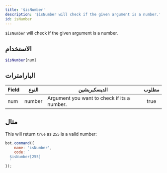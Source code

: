 ```yaml
---
title: '$isNumber'
description: '$isNumber will check if the given argument is a number.'
id: isNumber
---
```


`$isNumber` will check if the given argument is a number.

## الاستخدام

```php
$isNumber[num]
```

## البارامترات

| Field | النوع  | الديسكبربشين                                | مطلوب |
| ----- | ------ | ------------------------------------------- |:-----:|
| num   | number | Argument you want to check if its a number. | true  |

## مثال

This will return `true` as `255` is a valid number:

```javascript
bot.command({
    name: 'isNumber',
    code: `
  $isNumber[255]
  `
});
```
